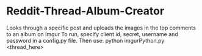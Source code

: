 # Reddit-Thread-Album-Creator
Looks through a specific post and uploads the images in the top comments to an album on Imgur
To run, specify client id, secret, username and password in a config.py file. Then use:
python imgurPython.py <thread_here>
